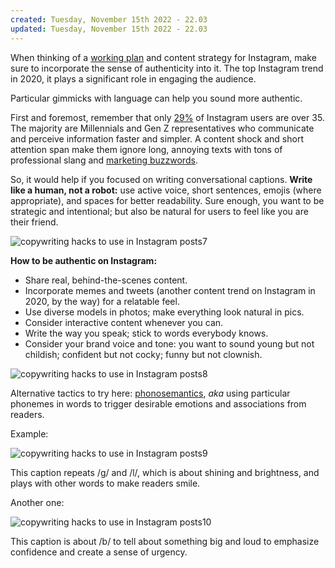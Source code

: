 ```yaml
---
created: Tuesday, November 15th 2022 - 22.03
updated: Tuesday, November 15th 2022 - 22.03
---
```

When thinking of a [working plan](https://monday.com/s/work-plan-creation) and content strategy for Instagram, make sure to incorporate the sense of authenticity into it. The top Instagram trend in 2020, it plays a significant role in engaging the audience.

Particular gimmicks with language can help you sound more authentic.

First and foremost, remember that only [29%](https://digitalducats.com/seo-statistics/#social) of Instagram users are over 35. The majority are Millennials and Gen Z representatives who communicate and perceive information faster and simpler. A content shock and short attention span make them ignore long, annoying texts with tons of professional slang and [marketing buzzwords](https://www.quintly.com/blog/social-media-buzzwords).

So, it would help if you focused on writing conversational captions. **Write like a human, not a robot:** use active voice, short sentences, emojis (where appropriate), and spaces for better readability. Sure enough, you want to be strategic and intentional; but also be natural for users to feel like you are their friend.

![copywriting hacks to use in Instagram posts7](https://www.quintly.com/hs-fs/hubfs/Marketing%20/blog-en/2020/January/5%20alternative%20copywriting%20hacks/image4.png?width=828&name=image4.png)

**How to be authentic on Instagram:**

-   Share real, behind-the-scenes content.
-   Incorporate memes and tweets (another content trend on Instagram in 2020, by the way) for a relatable feel.
-   Use diverse models in photos; make everything look natural in pics.
-   Consider interactive content whenever you can.
-   Write the way you speak; stick to words everybody knows.
-   Consider your brand voice and tone: you want to sound young but not childish; confident but not cocky; funny but not clownish.

![copywriting hacks to use in Instagram posts8](https://www.quintly.com/hs-fs/hubfs/Marketing%20/blog-en/2020/January/5%20alternative%20copywriting%20hacks/image9.png?width=716&name=image9.png)

Alternative tactics to try here: [phonosemantics](https://bloggingbrute.com/advanced-blogging/the-persuasive-power-of-sounds-in-blogging/), _aka_ using particular phonemes in words to trigger desirable emotions and associations from readers.

Example:

![copywriting hacks to use in Instagram posts9](https://www.quintly.com/hs-fs/hubfs/Marketing%20/blog-en/2020/January/5%20alternative%20copywriting%20hacks/image17.png?width=831&name=image17.png)

This caption repeats /g/ and /l/, which is about shining and brightness, and plays with other words to make readers smile.

Another one: 

![copywriting hacks to use in Instagram posts10](https://www.quintly.com/hs-fs/hubfs/Marketing%20/blog-en/2020/January/5%20alternative%20copywriting%20hacks/image10.png?width=755&name=image10.png)

This caption is about /b/ to tell about something big and loud to emphasize confidence and create a sense of urgency.